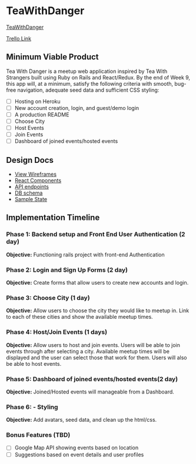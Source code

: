 # TeaWithDanger

[TeaWithDanger][heroku]

[Trello Link][trello]

[heroku]: https://www.heroku.com/
[trello]: https://trello.com/

## Minimum Viable Product

Tea With Danger is a meetup web application inspired by Tea With Strangers built using Ruby on Rails
and React/Redux. By the end of Week 9, this app will, at a minimum, satisfy the
following criteria with smooth, bug-free navigation, adequate seed data and
sufficient CSS styling:

- [ ] Hosting on Heroku
- [ ] New account creation, login, and guest/demo login
- [ ] A production README
- [ ] Choose City
- [ ] Host Events
- [ ] Join Events
- [ ] Dashboard of joined events/hosted events

## Design Docs
* [View Wireframes][wireframes]
* [React Components][components]
* [API endpoints][api-endpoints]
* [DB schema][schema]
* [Sample State][sample-state]

[wireframes]: wireframes
[components]: component-hierarchy.md
[sample-state]: sample-state.md
[api-endpoints]: api-endpoints.md
[schema]: schema.md

## Implementation Timeline

### Phase 1: Backend setup and Front End User Authentication (2 day)

**Objective:** Functioning rails project with front-end Authentication

### Phase 2: Login and Sign Up Forms (2 day)

**Objective:** Create forms that allow users to create new accounts and login.

### Phase 3: Choose City (1 day)

**Objective:** Allow users to choose the city they would like to meetup in.  Link to each of these cities and show the available meetup times.

### Phase 4: Host/Join Events (1 days)

**Objective:** Allow users to host and join events. Users will be able to join events through after selecting a city.  Available meetup times will be displayed and the user can select those that work for them. Users will also be able to host events.

### Phase 5: Dashboard of joined events/hosted events(2 day)

**Objective:** Joined/Hosted events will manageable from a Dashboard.

### Phase 6: - Styling

**Objective:** Add avatars, seed data, and clean up the html/css.

### Bonus Features (TBD)
- [ ] Google Map API showing events based on location
- [ ] Suggestions based on event details and user profiles
